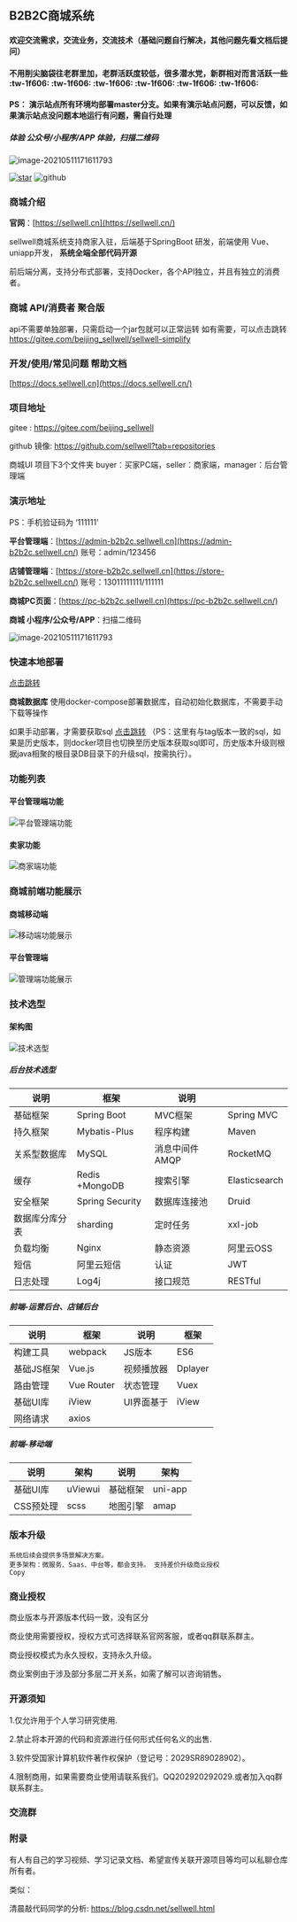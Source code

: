 ##  B2B2C商城系统

#### 欢迎交流需求，交流业务，交流技术（基础问题自行解决，其他问题先看文档后提问）

#### 不用削尖脑袋往老群里加，老群活跃度较低，很多潜水党，新群相对而言活跃一些 :tw-1f606: :tw-1f606: :tw-1f606: :tw-1f606: :tw-1f606: :tw-1f606:

#### PS： **演示站点所有环境均部署master分支。如果有演示站点问题，可以反馈，如果演示站点没问题本地运行有问题，需自行处理**



##### 体验 公众号/小程序/APP 体验，扫描二维码

![image-20210511171611793](https://static.sellwell.cn/images/h5-qrcode.png)

[![star](https://gitee.com/beijing_sellwell/sellwell/badge/star.svg?theme=dark)](https://gitee.com/beijing_sellwell/sellwell/stargazers)   ![github](https://img.shields.io/github/stars/hongyehuicheng/sellwell.svg?style=social&logo=#181717)

### 商城介绍

**官网**：[https://sellwell.cn](https://sellwell.cn/)

sellwell商城系统支持商家入驻，后端基于SpringBoot 研发，前端使用 Vue、uniapp开发， **系统全端全部代码开源**

前后端分离，支持分布式部署，支持Docker，各个API独立，并且有独立的消费者。

### 商城 API/消费者 聚合版

api不需要单独部署，只需启动一个jar包就可以正常运转 如有需要，可以点击跳转 <https://gitee.com/beijing_sellwell/sellwell-simplify>

### 开发/使用/常见问题 帮助文档

[https://docs.sellwell.cn](https://docs.sellwell.cn/)

### 项目地址

gitee : <https://gitee.com/beijing_sellwell>

github 镜像: <https://github.com/sellwell?tab=repositories>

商城UI 项目下3个文件夹 buyer：买家PC端，seller：商家端，manager：后台管理端

### 演示地址

PS：手机验证码为 ‘111111’

**平台管理端**：[https://admin-b2b2c.sellwell.cn](https://admin-b2b2c.sellwell.cn/) 账号：admin/123456

**店铺管理端**：[https://store-b2b2c.sellwell.cn](https://store-b2b2c.sellwell.cn/) 账号：13011111111/111111

**商城PC页面**：[https://pc-b2b2c.sellwell.cn](https://pc-b2b2c.sellwell.cn/)

**商城 小程序/公众号/APP**：扫描二维码

![image-20210511171611793](https://static.sellwell.cn/images/h5-qrcode.png)

### 快速本地部署

[点击跳转](https://docs.sellwell.cn/deploy/%E8%BF%90%E8%A1%8C%E7%8E%AF%E5%A2%83%E5%87%86%E5%A4%87.html)

**商城数据库** 使用docker-compose部署数据库，自动初始化数据库，不需要手动下载等操作

如果手动部署，才需要获取sql [点击跳转](https://gitee.com/beijing_sellwell/docker/tree/master/init/mysql) （PS：这里有与tag版本一致的sql，如果是历史版本，则docker项目也切换至历史版本获取sql即可，历史版本升级则根据java相聚的根目录DB目录下的升级sql，按需执行）。

### 功能列表

#### 平台管理端功能

![平台管理端功能](https://static.sellwell.cn/images/other/managerList1.jpg)

#### 卖家功能

![商家端功能](https://static.sellwell.cn/images/other/storeList.jpg)

### 商城前端功能展示

#### 商城移动端

![移动端功能展示](https://static.sellwell.cn/images/other/app.gif)

#### 平台管理端

![管理端功能展示](https://static.sellwell.cn/images/other/manager.gif)

### 技术选型

#### 架构图

![技术选型](https://sellwell.oss-cn-beijing.aliyuncs.com/docs/%E6%9E%B6%E6%9E%84.png)

##### 后台技术选型

| 说明           | 框架            | 说明           |               |
| -------------- | --------------- | -------------- | ------------- |
| 基础框架       | Spring Boot     | MVC框架        | Spring MVC    |
| 持久框架       | Mybatis-Plus    | 程序构建       | Maven         |
| 关系型数据库   | MySQL           | 消息中间件AMQP | RocketMQ      |
| 缓存           | Redis +MongoDB  | 搜索引擎       | Elasticsearch |
| 安全框架       | Spring Security | 数据库连接池   | Druid         |
| 数据库分库分表 | sharding        | 定时任务       | xxl-job       |
| 负载均衡       | Nginx           | 静态资源       | 阿里云OSS     |
| 短信           | 阿里云短信      | 认证           | JWT           |
| 日志处理       | Log4j           | 接口规范       | RESTful       |

##### 前端-运营后台、店铺后台

| 说明       | 框架       | 说明       | 框架    |
| ---------- | ---------- | ---------- | ------- |
| 构建工具   | webpack    | JS版本     | ES6     |
| 基础JS框架 | Vue.js     | 视频播放器 | Dplayer |
| 路由管理   | Vue Router | 状态管理   | Vuex    |
| 基础UI库   | iView      | UI界面基于 | iView   |
| 网络请求   | axios      |            |         |

##### 前端-移动端

| 说明      | 架构    | 说明     | 架构    |
| --------- | ------- | -------- | ------- |
| 基础UI库  | uViewui | 基础框架 | uni-app |
| CSS预处理 | scss    | 地图引擎 | amap    |

### 版本升级

```
系统后续会提供多场景解决方案。
更多架构：微服务、Saas、中台等，都会支持。 支持差价升级商业授权
Copy
```

### 商业授权

商业版本与开源版本代码一致，没有区分

商业使用需要授权，授权方式可选择联系官网客服，或者qq群联系群主。

商业授权模式为永久授权，支持永久升级。

商业案例由于涉及部分多层二开关系，如需了解可以咨询销售。

### 开源须知

1.仅允许用于个人学习研究使用.

2.禁止将本开源的代码和资源进行任何形式任何名义的出售.

3.软件受国家计算机软件著作权保护（登记号：2029SR89028902）。

4.限制商用，如果需要商业使用请联系我们。QQ202920292029.或者加入qq群联系群主。

### 交流群



### 附录

有人有自己的学习视频、学习记录文档、希望宣传关联开源项目等均可以私聊仓库所有者。

类似：

清晨敲代码同学的分析: <https://blog.csdn.net/sellwell.html>